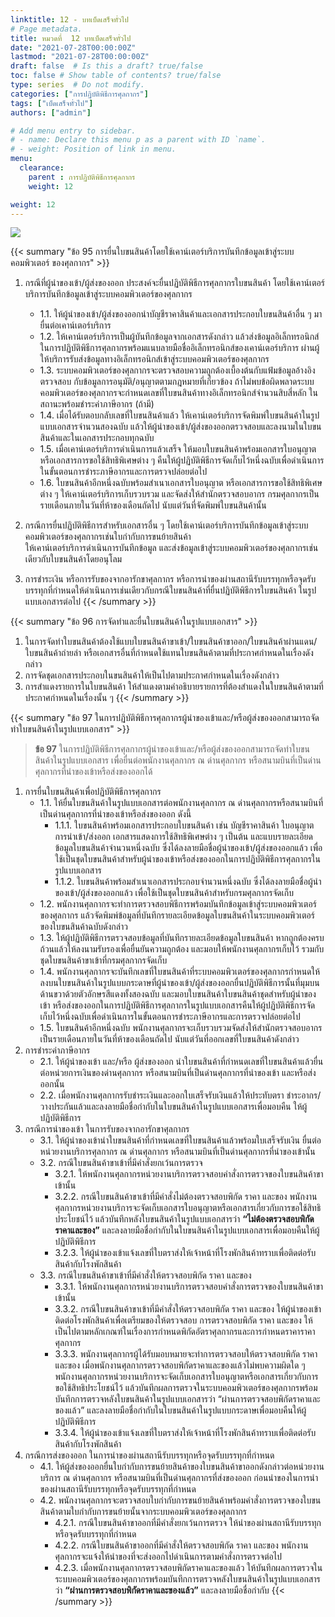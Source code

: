 ```yaml
---
linktitle: 12 - บทเบ็ดเสร็จทั่วไป
# Page metadata.
title: หมวดที่  12 บทเบ็ดเสร็จทั่วไป
date: "2021-07-28T00:00:00Z"
lastmod: "2021-07-28T00:00:00Z"
draft: false  # Is this a draft? true/false
toc: false # Show table of contents? true/false
type: series  # Do not modify.
categories: ["การปฏิบัติพิธีการศุลกากร"]
tags: ["เบ็ดเสร็จทั่วไป"]
authors: ["admin"]

# Add menu entry to sidebar.
# - name: Declare this menu p as a parent with ID `name`.
# - weight: Position of link in menu.
menu:
  clearance:
    parent : การปฏิบัติพิธีการศุลกากร
    weight: 12

weight: 12
---
```


![](../img/img_12.png)

 
{{< summary "ข้อ 95 การยื่นใบขนสินค้าโดยใช้เคาน์เตอร์บริการบันทึกข้อมูลเข้าสู่ระบบคอมพิวเตอร์ ของศุลกากร" >}}



1.	กรณีที่ผู้นำของเข้า/ผู้ส่งของออก  ประสงค์จะยื่นปฏิบัติพิธีการศุลกากรใบขนสินค้า โดยใช้เคาน์เตอร์บริการบันทึกข้อมูลเข้าสู่ระบบคอมพิวเตอร์ของศุลกากร 
    + 1.1.	ให้ผู้นำของเข้า/ผู้ส่งของออกนำบัญชีราคาสินค้าและเอกสารประกอบใบขนสินค้าอื่น ๆ  มายื่นต่อเคาน์เตอร์บริการ 
    + 1.2.	ให้เคาน์เตอร์บริการเป็นผู้บันทึกข้อมูลจากเอกสารดังกล่าว  แล้วส่งข้อมูลอิเล็กทรอนิกส์ในการปฏิบัติพิธีการศุลกากรพร้อมแนบลายมือชื่ออิเล็กทรอนิกส์ของเคาน์เตอร์บริการ   ผ่านผู้ให้บริการรับส่งข้อมูลทางอิเล็กทรอนิกส์เข้าสู่ระบบคอมพิวเตอร์ของศุลกากร   
    + 1.3.	ระบบคอมพิวเตอร์ของศุลกากรจะตรวจสอบความถูกต้องเบื้องต้นกับแฟ้มข้อมูลอ้างอิงตรวจสอบ  กับข้อมูลการอนุมัติ/อนุญาตตามกฎหมายที่เกี่ยวข้อง  ถ้าไม่พบข้อผิดพลาดระบบคอมพิวเตอร์ของศุลกากรจะกำหนดเลขที่ใบขนสินค้าทางอิเล็กทรอนิกส์จำนวนสิบสี่หลัก  ในสถานะพร้อมชำระค่าภาษีอากร  (ถ้ามี)   
    + 1.4.	เมื่อได้รับตอบกลับเลขที่ใบขนสินค้าแล้ว  ให้เคาน์เตอร์บริการจัดพิมพ์ใบขนสินค้าในรูปแบบเอกสารจำนวนสองฉบับ  แล้วให้ผู้นำของเข้า/ผู้ส่งของออกตรวจสอบและลงนามในใบขนสินค้าและในเอกสารประกอบทุกฉบับ   
    + 1.5.	เมื่อเคาน์เตอร์บริการดำเนินการแล้วเสร็จ  ให้มอบใบขนสินค้าพร้อมเอกสารใบอนุญาต  หรือเอกสารการขอใช้สิทธิพิเศษต่าง ๆ  คืนให้ผู้ปฏิบัติพิธีการจัดเก็บไว้หนึ่งฉบับเพื่อดำเนินการในขั้นตอนการชำระภาษีอากรและการตรวจปล่อยต่อไป 
    + 1.6.	ใบขนสินค้าอีกหนึ่งฉบับพร้อมสำเนาเอกสารใบอนุญาต  หรือเอกสารการขอใช้สิทธิพิเศษต่าง ๆ  ให้เคาน์เตอร์บริการเก็บรวบรวม  และจัดส่งให้สำนักตรวจสอบอากร  กรมศุลกากรเป็นรายเดือนภายในวันที่ห้าของเดือนถัดไป  นับแต่วันที่จัดพิมพ์ใบขนสินค้านั้น   

2.	กรณีการยื่นปฏิบัติพิธีการสำหรับเอกสารอื่น ๆ  โดยใช้เคาน์เตอร์บริการบันทึกข้อมูลเข้าสู่ระบบคอมพิวเตอร์ของศุลกากรเช่นใบกำกับการขนย้ายสินค้า  
ให้เคาน์เตอร์บริการดำเนินการบันทึกข้อมูล และส่งข้อมูลเข้าสู่ระบบคอมพิวเตอร์ของศุลกากรเช่นเดียวกับใบขนสินค้าโดยอนุโลม 
3.	การชำระเงิน  หรือการรับของจากอารักขาศุลกากร  หรือการนำของผ่านสถานีรับบรรทุกหรือจุดรับบรรทุกที่กำหนดให้ดำเนินการเช่นเดียวกับกรณีใบขนสินค้าที่ยื่นปฏิบัติพิธีการใบขนสินค้า ในรูปแบบเอกสารต่อไป 
{{< /summary >}}

{{< summary "ข้อ 96 การจัดทำและยื่นใบขนสินค้าในรูปแบบเอกสาร" >}}

1.	ในการจัดทำใบขนสินค้าต้องใช้แบบใบขนสินค้าขาเข้า/ใบขนสินค้าขาออก/ใบขนสินค้าผ่านแดน/ใบขนสินค้าถ่ายลำ  หรือเอกสารอื่นที่กำหนดใช้แทนใบขนสินค้าตามที่ประกาศกำหนดในเรื่องดังกล่าว   
2.	การจัดชุดเอกสารประกอบในขนสินค้าให้เป็นไปตามประกาศกำหนดในเรื่องดังกล่าว 
3.	การสำแดงรายการในใบขนสินค้า  ให้สำแดงตามคำอธิบายรายการที่ต้องสำแดงในใบขนสินค้าตามที่ประกาศกำหนดในเรื่องนั้น ๆ 
{{< /summary >}}

{{< summary "ข้อ 97 ในการปฏิบัติพิธีการศุลกากรผู้นำของเข้าและ/หรือผู้ส่งของออกสามารถจัดทำใบขนสินค้าในรูปแบบเอกสาร" >}}

> **ข้อ 97** ในการปฏิบัติพิธีการศุลกากรผู้นำของเข้าและ/หรือผู้ส่งของออกสามารถจัดทำใบขนสินค้าในรูปแบบเอกสาร  เพื่อยื่นต่อพนักงานศุลกากร  ณ  ด่านศุลกากร หรือสนามบินที่เป็นด่านศุลกากรที่นำของเข้าหรือส่งของออกได้

1.	การยื่นใบขนสินค้าเพื่อปฏิบัติพิธีการศุลกากร 
    + 1.1.	ให้ยื่นใบขนสินค้าในรูปแบบเอกสารต่อพนักงานศุลกากร  ณ  ด่านศุลกากรหรือสนามบินที่เป็นด่านศุลกากรที่นำของเข้าหรือส่งของออก  ดังนี้ 
        + 1.1.1.	ใบขนสินค้าพร้อมเอกสารประกอบใบขนสินค้า  เช่น  บัญชีราคาสินค้า  ใบอนุญาตการนำเข้า/ส่งออก  เอกสารแสดงการใช้สิทธิพิเศษต่าง ๆ  เป็นต้น  และแบบรายละเอียด ข้อมูลใบขนสินค้าจำนวนหนึ่งฉบับ  ซึ่งได้ลงลายมือชื่อผู้นำของเข้า/ผู้ส่งของออกแล้ว  เพื่อใช้เป็นชุดใบขนสินค้าสำหรับผู้นำของเข้าหรือส่งของออกในการปฏิบัติพิธีการศุลกากรในรูปแบบเอกสาร 
        + 1.1.2.	ใบขนสินค้าพร้อมสำเนาเอกสารประกอบจำนวนหนึ่งฉบับ  ซึ่งได้ลงลายมือชื่อผู้นำของเข้า/ผู้ส่งของออกแล้ว  เพื่อใช้เป็นชุดใบขนสินค้าสำหรับกรมศุลกากรจัดเก็บ 
    + 1.2.	พนักงานศุลกากรจะทำการตรวจสอบพิธีการพร้อมบันทึกข้อมูลเข้าสู่ระบบคอมพิวเตอร์ของศุลกากร  แล้วจัดพิมพ์ข้อมูลที่บันทึกรายละเอียดข้อมูลใบขนสินค้าในระบบคอมพิวเตอร์ของใบขนสินค้าฉบับดังกล่าว   
    + 1.3.	ให้ผู้ปฏิบัติพิธีการตรวจสอบข้อมูลที่บันทึกรายละเอียดข้อมูลใบขนสินค้า   หากถูกต้องครบถ้วนแล้วให้ลงนามรับรองเพื่อยื่นยันความถูกต้อง  และมอบให้พนักงานศุลกากรเก็บไว้ รวมกับชุดใบขนสินค้าขาเข้าที่กรมศุลกากรจัดเก็บ 
    + 1.4.	พนักงานศุลกากรจะบันทึกเลขที่ใบขนสินค้าที่ระบบคอมพิวเตอร์ของศุลกากรกำหนดให้ลงบนใบขนสินค้าในรูปแบบกระดาษที่ผู้นำของเข้า/ผู้ส่งของออกยื่นปฏิบัติพิธีการนั้นที่มุมบนด้านขวาด้วยตัวอักษรสีแดงทั้งสองฉบับ  และมอบใบขนสินค้าใบขนสินค้าชุดสำหรับผู้นำของเข้า หรือส่งของออกในการปฏิบัติพิธีการศุลกากรในรูปแบบเอกสารคืนให้ผู้ปฏิบัติพิธีการจัดเก็บไว้หนึ่งฉบับเพื่อดำเนินการในขั้นตอนการชำระภาษีอากรและการตรวจปล่อยต่อไป 
    + 1.5.	ใบขนสินค้าอีกหนึ่งฉบับ  พนักงานศุลกากรจะเก็บรวบรวมจัดส่งให้สำนักตรวจสอบอากรเป็นรายเดือนภายในวันที่ห้าของเดือนถัดไป  นับแต่วันที่ออกเลขที่ใบขนสินค้าดังกล่าว 
2.	การชำระค่าภาษีอากร 
    + 2.1.	ให้ผู้นำของเข้า  และ/หรือ  ผู้ส่งของออก  นำใบขนสินค้าที่กำหนดเลขที่ใบขนสินค้าแล้วยื่นต่อหน่วยการเงินของด่านศุลกากร  หรือสนามบินที่เป็นด่านศุลกากรที่นำของเข้า และหรือส่งออกนั้น 
    + 2.2.	เมื่อพนักงานศุลกากรรับชำระเงินและออกใบเสร็จรับเงินแล้วให้ประทับตรา ชำระอากร/วางประกันแล้วและลงลายมือชื่อกำกับในใบขนสินค้าในรูปแบบเอกสารเพื่อมอบคืน ให้ผู้ปฏิบัติพิธีการ 
3.	กรณีการนำของเข้า  ในการรับของจากอารักขาศุลกากร   
    + 3.1.	 ให้ผู้นำของเข้านำใบขนสินค้าที่กำหนดเลขที่ใบขนสินค้าแล้วพร้อมใบเสร็จรับเงิน ยื่นต่อหน่วยงานบริการศุลกากร  ณ  ด่านศุลกากร  หรือสนามบินที่เป็นด่านศุลกากรที่นำของเข้านั้น 
    + 3.2.	 กรณีใบขนสินค้าขาเข้าที่มีคำสั่งยกเว้นการตรวจ 
        + 3.2.1.	ให้พนักงานศุลกากรหน่วยงานบริการตรวจสอบคำสั่งการตรวจของใบขนสินค้าขาเข้านั้น   
        + 3.2.2.	กรณีใบขนสินค้าขาเข้าที่มีคำสั่งไม่ต้องตรวจสอบพิกัด  ราคา  และของ  พนักงานศุลกากรหน่วยงานบริการจะจัดเก็บเอกสารใบอนุญาตหรือเอกสารเกี่ยวกับการขอใช้สิทธิประโยชน์ไว้  แล้วบันทึกหลังใบขนสินค้าในรูปแบบเอกสารว่า  **“ไม่ต้องตรวจสอบพิกัดราคาและของ”**  และลงลายมือชื่อกำกับในใบขนสินค้าในรูปแบบเอกสารเพื่อมอบคืนให้ผู้ปฏิบัติพิธีการ 
        + 3.2.3.	ให้ผู้นำของเข้าแจ้งเลขที่ใบตราส่งให้เจ้าหน้าที่โรงพักสินค้าทราบเพื่อติดต่อรับสินค้ากับโรงพักสินค้า 
    + 3.3.	กรณีใบขนสินค้าขาเข้าที่มีคำสั่งให้ตรวจสอบพิกัด  ราคา  และของ   
        + 3.3.1.	ให้พนักงานศุลกากรหน่วยงานบริการตรวจสอบคำสั่งการตรวจของใบขนสินค้าขาเข้านั้น   
        + 3.3.2.	กรณีใบขนสินค้าขาเข้าที่มีคำสั่งให้ตรวจสอบพิกัด  ราคา  และของ   ให้ผู้นำของเข้าติดต่อโรงพักสินค้าเพื่อเตรียมของให้ตรวจสอบ  การตรวจสอบพิกัด  ราคา  และของ   ให้เป็นไปตามหลักเกณฑ์ในเรื่องการกำหนดพิกัดอัตราศุลกากรและการกำหนดราคาราคาศุลกากร 
        + 3.3.3.	พนักงานศุลกากรผู้ได้รับมอบหมายจะทำการตรวจสอบให้ตรวจสอบพิกัด  ราคา  และของ  เมื่อพนักงานศุลกากรตรวจสอบพิกัดราคาและของแล้วไม่พบความผิดใด ๆ  พนักงานศุลกากรหน่วยงานบริการจะจัดเก็บเอกสารใบอนุญาตหรือเอกสารเกี่ยวกับการขอใช้สิทธิประโยชน์ไว้   แล้วบันทึกผลการตรวจในระบบคอมพิวเตอร์ของศุลกากรพร้อมบันทึกการตรวจหลังใบขนสินค้าในรูปแบบเอกสารว่า  “ผ่านการตรวจสอบพิกัดราคาและของแล้ว”  และลงลายมือชื่อกำกับในใบขนสินค้าในรูปแบบกระดาษเพื่อมอบคืนให้ผู้ปฏิบัติพิธีการ 
        + 3.3.4.	 ให้ผู้นำของเข้าแจ้งเลขที่ใบตราส่งให้เจ้าหน้าที่โรงพักสินค้าทราบเพื่อติดต่อรับสินค้ากับโรงพักสินค้า     
4.	กรณีการส่งของออก  ในการนำของผ่านสถานีรับบรรทุกหรือจุดรับบรรทุกที่กำหนด 
    + 4.1.	ให้ผู้ส่งของออกยื่นใบกำกับการขนย้ายสินค้าของใบขนสินค้าขาออกดังกล่าวต่อหน่วยงานบริการ  ณ  ด่านศุลกากร  หรือสนามบินที่เป็นด่านศุลกากรที่ส่งของออก ก่อนนำของในการนำของผ่านสถานีรับบรรทุกหรือจุดรับบรรทุกที่กำหนด 
    + 4.2.	พนักงานศุลกากรจะตรวจสอบใบกำกับการขนย้ายสินค้าพร้อมคำสั่งการตรวจของใบขนสินค้าตามใบกำกับการขนย้ายนั้นจากระบบคอมพิวเตอร์ของศุลกากร 
        + 4.2.1.	กรณีใบขนสินค้าขาออกที่มีคำสั่งยกเว้นการตรวจ  ให้นำของผ่านสถานีรับบรรทุกหรือจุดรับบรรทุกที่กำหนด   
        + 4.2.2.	กรณีใบขนสินค้าขาออกที่มีคำสั่งให้ตรวจสอบพิกัด  ราคา  และของ พนักงานศุลกากรจะแจ้งให้นำของที่จะส่งออกไปดำเนินการตามคำสั่งการตรวจต่อไป 
        + 4.2.3.	เมื่อพนักงานศุลกากรตรวจสอบพิกัดราคาและของแล้ว  ให้บันทึกผลการตรวจในระบบคอมพิวเตอร์ของศุลกากรพร้อมบันทึกการตรวจหลังใบขนสินค้าในรูปแบบเอกสารว่า  **“ผ่านการตรวจสอบพิกัดราคาและของแล้ว”**  และลงลายมือชื่อกำกับ
{{< /summary >}}